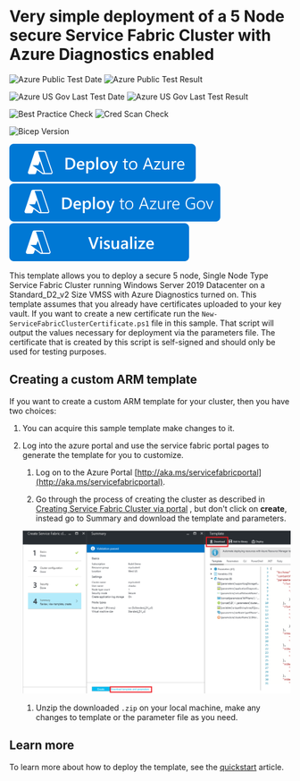# Very simple deployment of a 5 Node secure Service Fabric Cluster with Azure Diagnostics enabled

![Azure Public Test Date](https://azurequickstartsservice.blob.core.windows.net/badges/quickstarts/microsoft.servicefabric/service-fabric-secure-cluster-5-node-1-nodetype/PublicLastTestDate.svg)
![Azure Public Test Result](https://azurequickstartsservice.blob.core.windows.net/badges/quickstarts/microsoft.servicefabric/service-fabric-secure-cluster-5-node-1-nodetype/PublicDeployment.svg)

![Azure US Gov Last Test Date](https://azurequickstartsservice.blob.core.windows.net/badges/quickstarts/microsoft.servicefabric/service-fabric-secure-cluster-5-node-1-nodetype/FairfaxLastTestDate.svg)
![Azure US Gov Last Test Result](https://azurequickstartsservice.blob.core.windows.net/badges/quickstarts/microsoft.servicefabric/service-fabric-secure-cluster-5-node-1-nodetype/FairfaxDeployment.svg)

![Best Practice Check](https://azurequickstartsservice.blob.core.windows.net/badges/quickstarts/microsoft.servicefabric/service-fabric-secure-cluster-5-node-1-nodetype/BestPracticeResult.svg)
![Cred Scan Check](https://azurequickstartsservice.blob.core.windows.net/badges/quickstarts/microsoft.servicefabric/service-fabric-secure-cluster-5-node-1-nodetype/CredScanResult.svg)

![Bicep Version](https://azurequickstartsservice.blob.core.windows.net/badges/quickstarts/microsoft.servicefabric/service-fabric-secure-cluster-5-node-1-nodetype/BicepVersion.svg)

[![Deploy To Azure](https://raw.githubusercontent.com/Azure/azure-quickstart-templates/master/1-CONTRIBUTION-GUIDE/images/deploytoazure.svg?sanitize=true)](https://portal.azure.com/#create/Microsoft.Template/uri/https%3A%2F%2Fraw.githubusercontent.com%2FAzure%2Fazure-quickstart-templates%2Fmaster%2Fquickstarts%2Fmicrosoft.servicefabric%2Fservice-fabric-secure-cluster-5-node-1-nodetype%2Fazuredeploy.json)
[![Deploy To Azure Gov](https://raw.githubusercontent.com/Azure/azure-quickstart-templates/master/1-CONTRIBUTION-GUIDE/images/deploytoazuregov.svg?sanitize=true)](https://portal.azure.us/#create/Microsoft.Template/uri/https%3A%2F%2Fraw.githubusercontent.com%2FAzure%2Fazure-quickstart-templates%2Fmaster%2Fquickstarts%2Fmicrosoft.servicefabric%2Fservice-fabric-secure-cluster-5-node-1-nodetype%2Fazuredeploy.json)
[![Visualize](https://raw.githubusercontent.com/Azure/azure-quickstart-templates/master/1-CONTRIBUTION-GUIDE/images/visualizebutton.svg?sanitize=true)](http://armviz.io/#/?load=https%3A%2F%2Fraw.githubusercontent.com%2FAzure%2Fazure-quickstart-templates%2Fmaster%2Fquickstarts%2Fmicrosoft.servicefabric%2Fservice-fabric-secure-cluster-5-node-1-nodetype%2Fazuredeploy.json)

This template allows you to deploy a secure 5 node, Single Node Type Service Fabric Cluster running Windows Server 2019 Datacenter on a Standard_D2_v2 Size VMSS with Azure Diagnostics turned on. This template assumes that you already have certificates uploaded to your key vault. If you want to create a new certificate run the `New-ServiceFabricClusterCertificate.ps1` file in this sample. That script will output the values necessary for deployment via the parameters file. The certificate that is created by this script is self-signed and should only be used for testing purposes.

## Creating a custom ARM template

If you want to create a custom ARM template for your cluster, then you have two choices:

1. You can acquire this sample template make changes to it.
2. Log into the azure portal and use the service fabric portal pages to generate the template for you to customize.
   1. Log on to the Azure Portal [http://aka.ms/servicefabricportal](http://aka.ms/servicefabricportal).

   1. Go through the process of creating the cluster as described in [Creating Service Fabric Cluster via portal](https://docs.microsoft.com/azure/service-fabric/service-fabric-cluster-creation-via-portal) , but don't click on **create**, instead go to Summary and download the template and parameters.

   ![DownloadTemplate][DownloadTemplate]

   1. Unzip the downloaded `.zip` on your local machine, make any changes to template or the parameter file as you need.

<!--Image references-->
[DownloadTemplate]: ./DownloadTemplate.png

## Learn more

To learn more about how to deploy the template, see the [quickstart](https://docs.microsoft.com/azure/service-fabric/quickstart-cluster-template) article.

